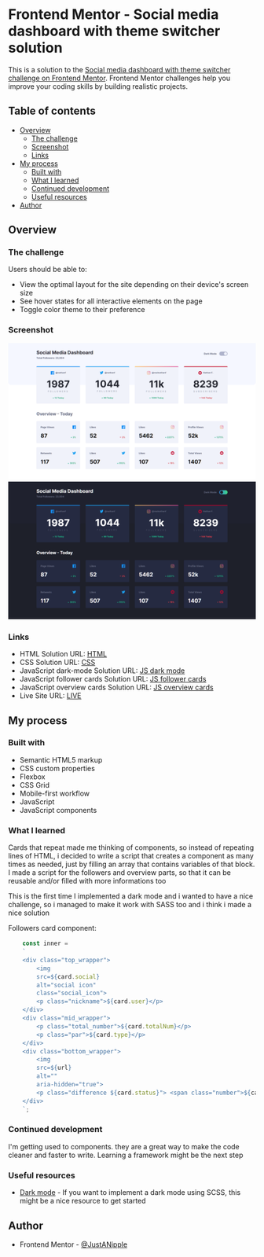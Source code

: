 # Frontend Mentor - Social media dashboard with theme switcher solution

This is a solution to the [Social media dashboard with theme switcher challenge on Frontend Mentor](https://www.frontendmentor.io/challenges/social-media-dashboard-with-theme-switcher-6oY8ozp_H). Frontend Mentor challenges help you improve your coding skills by building realistic projects. 

## Table of contents

- [Overview](#overview)
  - [The challenge](#the-challenge)
  - [Screenshot](#screenshot)
  - [Links](#links)
- [My process](#my-process)
  - [Built with](#built-with)
  - [What I learned](#what-i-learned)
  - [Continued development](#continued-development)
  - [Useful resources](#useful-resources)
- [Author](#author)

## Overview

### The challenge

Users should be able to:

- View the optimal layout for the site depending on their device's screen size
- See hover states for all interactive elements on the page
- Toggle color theme to their preference

### Screenshot

![](design/screenshot-light-mode.png)
![](design/screenshot-dark-mode.png)

### Links

- HTML Solution URL: [HTML](https://github.com/JustANipple/social-media-dashboard-with-theme-switcher/blob/main/index.html)
- CSS Solution URL: [CSS](https://github.com/JustANipple/social-media-dashboard-with-theme-switcher/blob/main/styles/css/main.css)
- JavaScript dark-mode Solution URL: [JS dark mode](https://github.com/JustANipple/social-media-dashboard-with-theme-switcher/blob/main/scripts/script.js)
- JavaScript follower cards Solution URL: [JS follower cards](https://github.com/JustANipple/social-media-dashboard-with-theme-switcher/blob/main/scripts/followers-script.js)
- JavaScript overview cards Solution URL: [JS overview cards](https://github.com/JustANipple/social-media-dashboard-with-theme-switcher/blob/main/scripts/followers-script.js)
- Live Site URL: [LIVE](https://justanipple.github.io/social-media-dashboard-with-theme-switcher/)

## My process

### Built with

- Semantic HTML5 markup
- CSS custom properties
- Flexbox
- CSS Grid
- Mobile-first workflow
- JavaScript
- JavaScript components

### What I learned

Cards that repeat made me thinking of components, so instead of repeating lines of HTML, i decided to write a script that creates a component as many times as needed, just by filling an array that contains variables of that block.
I made a script for the followers and overview parts, so that it can be reusable and/or filled with more informations too

This is the first time I implemented a dark mode and i wanted to have a nice challenge, so i managed to make it work with SASS too and i think i made a nice solution

Followers card component:
```js
    const inner = 
    `
    <div class="top_wrapper">
        <img 
        src=${card.social}
        alt="social icon"
        class="social_icon">
        <p class="nickname">${card.user}</p>
    </div>
    <div class="mid_wrapper">
        <p class="total_number">${card.totalNum}</p>
        <p class="par">${card.type}</p>
    </div>
    <div class="bottom_wrapper">
        <img 
        src=${url}
        alt=""
        aria-hidden="true">
        <p class="difference ${card.status}"> <span class="number">${card.todayNum}</span> Today</p>
    </div>
    `;
```

### Continued development

I'm getting used to components. they are a great way to make the code cleaner and faster to write. Learning a framework might be the next step

### Useful resources

- [Dark mode](https://javascript.plainenglish.io/how-to-create-a-dark-mode-with-sass-scss-and-vanilla-javascript-e1c7835cf474) - If you want to implement a dark mode using SCSS, this might be a nice resource to get started

## Author

- Frontend Mentor - [@JustANipple](https://www.frontendmentor.io/profile/JustANipple)
